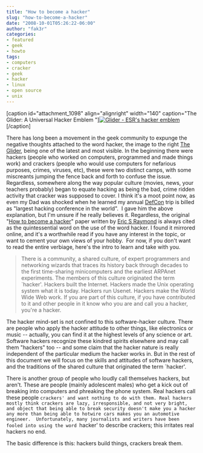 ```yaml
---
title: "How to become a hacker"
slug: "how-to-become-a-hacker"
date: "2008-10-01T05:26:22-06:00"
author: "fak3r"
categories:
- featured
- geek
- howto
tags:
- computers
- cracker
- geek
- hacker
- linux
- open source
- unix
---
```


[caption id="attachment_1098" align="alignright" width="140" caption="The Glider: A Universal Hacker Emblem "][![Glider - ESR's hacker emblem](http://www.fak3r.com/wp-content/uploads/2008/10/140px-glidersvg1.png)](http://www.fak3r.com/wp-content/uploads/2008/10/140px-glidersvg1.png)[/caption]

There has long been a movement in the geek community to expunge the negative thoughts attached to the word hacker, the image to the right [The Glider](http://www.catb.org/hacker-emblem/), being one of the latest and most visible.  In the beginning there were hackers (people who worked on computers, programmed and made things work) and crackers (people who would use computers for nefarious purposes, crimes, viruses, etc), these were two distinct camps, with some miscreants jumping the fence back and forth to confuse the issue.  Regardless, somewhere along the way popular culture (movies, news, your teachers probably) began to equate hacking as being the bad, crime ridden activity that cracker was supposed to cover.  I think it's a moot point now, as even my Dad was shocked when he learned my annual [DefCon](defcon.org) trip is billed as "largest hacking conference in the world".  I gave him the above explanation, but I'm unsure if he really believes it.  Regardless, the original "[How to become a hacker](http://www.catb.org/~esr/faqs/hacker-howto.html)" paper written by [Eric S Raymond](http://www.catb.org/esr/) is always cited as the quintessential word on the use of the word hacker.  I found it mirrored online, and it's a worthwhile read if you have any interest in the topic, or want to cement your own views of your hobby.  For now, if you don't want to read the entire verbiage, here's the intro to learn and take with you.<!-- more -->


> There is a community, a shared culture, of expert programmers and networking wizards that traces its history back through decades to the first time-sharing minicomputers and the earliest ARPAnet experiments. The members of this culture originated the term `hacker'.  Hackers built the Internet.  Hackers made the Unix operating system what it is today.  Hackers run Usenet.  Hackers make the World Wide Web work.  If you are part of this culture, if you have contributed to it and other people in it know who you are and call you a hacker, you're a hacker.

The hacker mind-set is not confined to this software-hacker culture. There are people who apply the hacker attitude to other things, like electronics or music -- actually, you can find it at the highest levels of any science or art.  Software hackers recognize these kindred spirits elsewhere and may call them "hackers" too -- and some claim that the hacker nature is really independent of the particular medium the hacker works in.  But in the rest of this document we will focus on the skills and attitudes of software hackers, and the traditions of the shared culture that originated the term `hacker'.

There is another group of people who loudly call themselves hackers, but aren't.  These are people (mainly adolescent males) who get a kick out of breaking into computers and phreaking the phone system.  Real hackers call these people `crackers' and want nothing to do with them. Real hackers mostly think crackers are lazy, irresponsible, and not very bright, and object that being able to break security doesn't make you a hacker any more than being able to hotwire cars makes you an automotive engineer.  Unfortunately, many journalists and writers have been fooled into using the word `hacker' to describe crackers; this irritates real hackers no end.

The basic difference is this: hackers build things, crackers break them.
